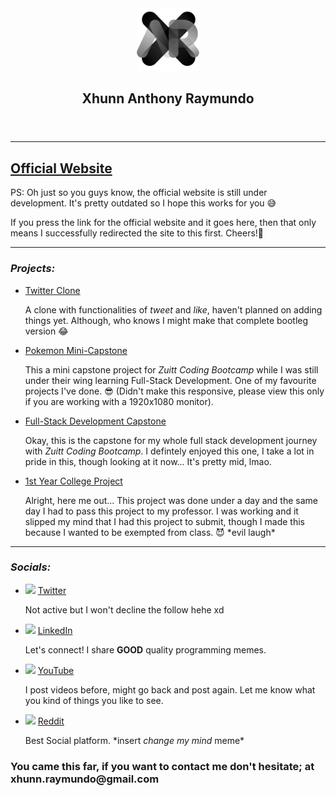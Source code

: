 <header>
  <img height="100px" src="./public/XAR.png"/> 
  <h2><b>Xhunn Anthony Raymundo</b></h2>
</header>
<hr/>

<h2><a href="https://xhunn.dev">Official Website</a></h2>
<p>PS: Oh just so you guys know, the official website is still under development. It's pretty outdated so I hope this works for you 😅</p>
<p>If you press the link for the official website and it goes here, then that only means I successfully redirected the site to this first. Cheers!🥂</p>
<hr/>

<h3><i>Projects:</i></h3>
<ul>
  <li>
    <a href="https://twitter.xhunn.dev">Twitter Clone</a>
    <p>A clone with functionalities of <i>tweet</i> and <i>like</i>, haven't planned on adding things yet. Although, who knows I might make that complete bootleg version 😂 </p>
  </li>
  <li>
    <a href="https://pokemon.xhunn.dev">Pokemon Mini-Capstone</a>
    <p>This a mini capstone project for <i>Zuitt Coding Bootcamp</i> while I was still under their wing learning Full-Stack Development. One of my favourite projects I've done. 😎 (Didn't make this responsive, please view this only if you are working with a 1920x1080 monitor). </p>
  </li>
  <li>
    <a href="https://fullstack-capstone.xhunn.dev">Full-Stack Development Capstone</a>
    <p>Okay, this is the capstone for my whole full stack development journey with <i>Zuitt Coding Bootcamp</i>. I defintely enjoyed this one, I take a lot in pride in this, though looking at it now... It's pretty mid, lmao.</p>
  </li>
  <li>
    <a href="https://fullstack-capstone.xhunn.dev">1st Year College Project</a>
    <p>Alright, here me out... This project was done under a day and the same day I had to pass this project to my professor. I was working and it slipped my mind that I had this project to submit, though I made this because I wanted to be exempted from class. 😈 *evil laugh*</p>
  </li>
</ul>
<hr/>
<h3><i>Socials:</i></h3>
<ul>
  <li>
    <img src="https://img.icons8.com/color/344/twitter--v2.png" height="15px">
    <a href="https://twitter.com/xhunnr">Twitter</a>
    <p>Not active but I won't decline the follow hehe xd</p>
  </li>
  <li>
    <img src="https://img.icons8.com/color/344/linkedin-circled--v3.png" height="15px">
    <a href="https://www.linkedin.com/in/xhunn/">LinkedIn</a>
    <p>Let's connect! I share <b>GOOD</b> quality programming memes.</p>
  </li>
  <li>
    <img src="https://img.icons8.com/color/344/youtube-play.png" height="15px">
    <a href="https://www.youtube.com/channel/UCU4QbPZ4vZ1h4pd9kutdffA">YouTube</a>
    <p>I post videos before, might go back and post again. Let me know what you kind of things you like to see.</p>
  </li>
  <li>
    <img src="https://img.icons8.com/doodle/344/reddit--v4.png" height="15px">
    <a href="https://www.reddit.com/user/XhunnAnthony">Reddit</a>
    <p>Best Social platform. *insert <i>change my mind</i> meme*</p>
  </li>
</ul>

<h3>You came this far, if you want to contact me don't hesitate; at xhunn.raymundo@gmail.com</h3>
